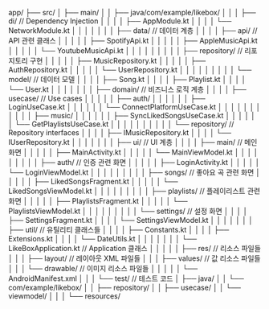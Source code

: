 app/
├── src/
│   ├── main/
│   │   ├── java/com/example/likebox/
│   │   │   ├── di/                          // Dependency Injection
│   │   │   │   ├── AppModule.kt
│   │   │   │   └── NetworkModule.kt
│   │   │   │
│   │   │   ├── data/                        // 데이터 계층
│   │   │   │   ├── api/                     // API 관련 클래스
│   │   │   │   │   ├── SpotifyApi.kt
│   │   │   │   │   ├── AppleMusicApi.kt
│   │   │   │   │   └── YoutubeMusicApi.kt
│   │   │   │   │
│   │   │   │   ├── repository/              // 리포지토리 구현
│   │   │   │   │   ├── MusicRepository.kt
│   │   │   │   │   ├── AuthRepository.kt
│   │   │   │   │   └── UserRepository.kt
│   │   │   │   │
│   │   │   │   └── model/                   // 데이터 모델
│   │   │   │       ├── Song.kt
│   │   │   │       ├── Playlist.kt
│   │   │   │       └── User.kt
│   │   │   │
│   │   │   ├── domain/                      // 비즈니스 로직 계층
│   │   │   │   ├── usecase/                 // Use cases
│   │   │   │   │   ├── auth/
│   │   │   │   │   │   ├── LoginUseCase.kt
│   │   │   │   │   │   └── ConnectPlatformUseCase.kt
│   │   │   │   │   │
│   │   │   │   │   ├── music/
│   │   │   │   │   │   ├── SyncLikedSongsUseCase.kt
│   │   │   │   │   │   └── GetPlaylistsUseCase.kt
│   │   │   │   │   │
│   │   │   │   └── repository/              // Repository interfaces
│   │   │   │       ├── IMusicRepository.kt
│   │   │   │       └── IUserRepository.kt
│   │   │   │
│   │   │   ├── ui/                          // UI 계층
│   │   │   │   ├── main/                    // 메인 화면
│   │   │   │   │   ├── MainActivity.kt
│   │   │   │   │   └── MainViewModel.kt
│   │   │   │   │
│   │   │   │   ├── auth/                    // 인증 관련 화면
│   │   │   │   │   ├── LoginActivity.kt
│   │   │   │   │   └── LoginViewModel.kt
│   │   │   │   │
│   │   │   │   ├── songs/                   // 좋아요 곡 관련 화면
│   │   │   │   │   ├── LikedSongsFragment.kt
│   │   │   │   │   └── LikedSongsViewModel.kt
│   │   │   │   │
│   │   │   │   ├── playlists/              // 플레이리스트 관련 화면
│   │   │   │   │   ├── PlaylistsFragment.kt
│   │   │   │   │   └── PlaylistsViewModel.kt
│   │   │   │   │
│   │   │   │   └── settings/               // 설정 화면
│   │   │   │       ├── SettingsFragment.kt
│   │   │   │       └── SettingsViewModel.kt
│   │   │   │
│   │   │   ├── util/                       // 유틸리티 클래스들
│   │   │   │   ├── Constants.kt
│   │   │   │   ├── Extensions.kt
│   │   │   │   └── DateUtils.kt
│   │   │   │
│   │   │   └── LikeBoxApplication.kt       // Application 클래스
│   │   │
│   │   ├── res/                            // 리소스 파일들
│   │   │   ├── layout/                     // 레이아웃 XML 파일들
│   │   │   ├── values/                     // 값 리소스 파일들
│   │   │   └── drawable/                   // 이미지 리소스 파일들
│   │   │
│   │   └── AndroidManifest.xml
│   │
│   └── test/                               // 테스트 코드
│       ├── java/
│       │   └── com/example/likebox/
│       │       ├── repository/
│       │       ├── usecase/
│       │       └── viewmodel/
│       │
│       └── resources/